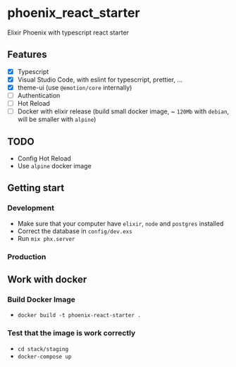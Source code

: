 # phoenix_react_starter

Elixir Phoenix with typescript react starter

## Features

- [x] Typescript
- [x] Visual Studio Code, with eslint for typescrript, prettier, ...
- [x] theme-ui (use `@emotion/core` internally)
- [ ] Authentication
- [ ] Hot Reload
- [ ] Docker with elixir release (build small docker image, ~ `120Mb` with `debian`, will be smaller with `alpine`)

## TODO

- Config Hot Reload
- Use `alpine` docker image

## Getting start

### Development

- Make sure that your computer have `elixir`, `node` and `postgres` installed
- Correct the database in `config/dev.exs`
- Run `mix phx.server`

### Production

## Work with docker

### Build Docker Image

- `docker build -t phoenix-react-starter .`

### Test that the image is work correctly

- `cd stack/staging`
- `docker-compose up`

